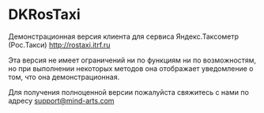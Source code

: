 # DKRosTaxi #

Демонстрационная версия клиента для сервиса Яндекс.Таксометр (Рос.Такси) http://rostaxi.itrf.ru

Эта версия не имеет ограничений ни по функциям ни по возможностям, но при выполнении некоторых методов она отображает уведомление о том, что она демонстрационная.

Для получения полноценной версии пожалуйста свяжитесь с нами по адресу support@mind-arts.com